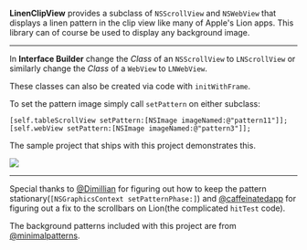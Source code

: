**LinenClipView** provides a subclass of `NSScrollView` and `NSWebView` 
that displays a linen pattern in the clip view like many of Apple's Lion apps. This library can of course be used to display any background image.

---

In **Interface Builder** change the *Class* of an `NSScrollView` to `LNScrollView` or similarly change the *Class* of a `WebView` to `LNWebView`.

These classes can also be created via code with `initWithFrame`.

To set the pattern image simply call `setPattern` on either subclass:

``` obj-c
[self.tableScrollView setPattern:[NSImage imageNamed:@"pattern11"]];
[self.webView setPattern:[NSImage imageNamed:@"pattern3"]];
```

The sample project that ships with this project demonstrates this.

![](https://github.com/kgn/LinenClipView/raw/master/Screenshot.png)

---

Special thanks to [@Dimillian](https://twitter.com/#!/dimillian) for figuring out how to keep the 
pattern stationary(`[NSGraphicsContext setPatternPhase:]`) and [@caffeinatedapp](https://twitter.com/#!/caffeinatedapp) for figuring out a fix to the scrollbars on Lion(the complicated `hitTest` code).

The background patterns included with this project are from [@minimalpatterns](http://www.minimal-patterns.com).